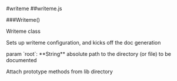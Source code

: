 #writeme
##writeme.js

###Writeme()
<p>Writeme class</p>

<p>Sets up writeme configuration, and kicks off the doc generation</p>
param `root`: **String**  absolute path to the directory (or file) to be documented<br/>
<p>Attach prototype methods from lib directory</p>
